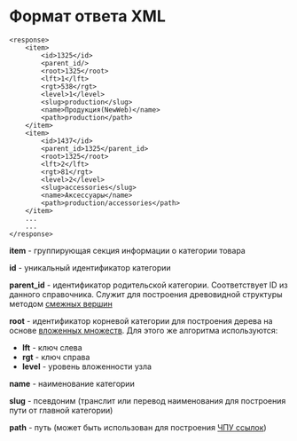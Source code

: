 # Формат ответа XML

```text
<response>
    <item>
        <id>1325</id>
        <parent_id/>
        <root>1325</root>
        <lft>1</lft>
        <rgt>538</rgt>
        <level>1</level>
        <slug>production</slug>
        <name>Продукция(NewWeb)</name>
        <path>production</path>
    </item>
    <item>
        <id>1437</id>
        <parent_id>1325</parent_id>
        <root>1325</root>
        <lft>2</lft>
        <rgt>81</rgt>
        <level>2</level>
        <slug>accessories</slug>
        <name>Аксессуары</name>
        <path>production/accessories</path>
    </item>
    ...
    ...
</response>
```

**item** - группирующая секция информации о категории товара

**id** - уникальный идентификатор категории

**parent\_id** - идентификатор родительской категории. Соответствует ID из данного справочника. Служит для построения древовидной структуры методом [смежных вершин](http://en.wikipedia.org/wiki/Adjacency_list)

**root** - идентификатор корневой категории для построения дерева на основе [вложенных множеств](http://en.wikipedia.org/wiki/Nested_set_model). Для этого же алгоритма используются:

* **lft** - ключ слева
* **rgt** - ключ справа
* **level** - уровень вложенности узла

**name** - наименование категории

**slug** - псевдоним \(транслит или перевод наименования для построения пути от главной категории\)

**path** - путь \(может быть использован для построения [ЧПУ ссылок](http://ru.wikipedia.org/wiki/ЧПУ_%28Интернет%29)\)

